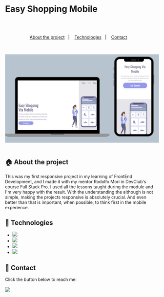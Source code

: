 <h1>Easy Shopping Mobile</h1>
<br>
<br>
<p align="center">
  <a href="#house-about-the-project">About the project</a>&nbsp;&nbsp;&nbsp;|&nbsp;&nbsp;&nbsp;
  <a href="#wrench-technologies">Technologies</a>&nbsp;&nbsp;&nbsp;|&nbsp;&nbsp;&nbsp;
  <a href="#iphone-contact">Contact</a>&nbsp;&nbsp;&nbsp;&nbsp;&nbsp;&nbsp;
</p>
<br>
<br>
<img src="https://github.com/beatriz-cirqueira/Easy-Shopping-DevClub/blob/main/mockup.png?raw=true"/>
<br>
<br>

## :house: About the project

<p>This was my first responsive project in my learning of FrontEnd Development, and I made it with my mentor Rodolfo Mori in DevClub's course Full Stack Pro. I used all the lessons taught during the module and I'm very happy with the result. With the understanding the although is not simple, making the projects responsive is absolutely crucial. And even better than that is important, when possible, to think first in the mobile experience.</p>

## :wrench: Technologies

- <img src="https://img.shields.io/badge/HTML5-E34F26?style=for-the-badge&logo=html5&logoColor=white"/>
- <img src="https://img.shields.io/badge/CSS3-1572B6?style=for-the-badge&logo=css3&logoColor=white"/>
- <img src="https://img.shields.io/badge/GIT-E44C30?style=for-the-badge&logo=git&logoColor=white"/>
- <img src="https://img.shields.io/badge/GitHub-100000?style=for-the-badge&logo=github&logoColor=white"/>

## :iphone: Contact

Click the button below to reach me:
<br>
<br>
<a href="https://www.linkedin.com/in/beatriz-cirqueira/"><img src="https://img.shields.io/badge/LinkedIn-0077B5?style=for-the-badge&logo=linkedin&logoColor=white"/></a>
